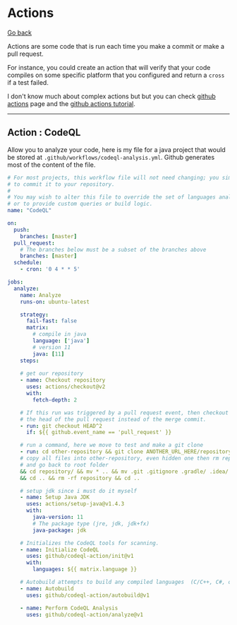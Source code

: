 # Actions

[Go back](../index.md#advanced-github-concepts)

Actions are some code that is run each time
you make a commit or make a pull request.

For instance, you could create an action
that will verify that your code compiles on
some specific platform that you configured
and return a ``cross`` if a test failed.

I don't know much about complex actions but
but you can check
[github actions](https://github.com/features/actions) page
and the [github actions tutorial](https://docs.github.com/en/actions/quickstart).

<hr class="sl">

## Action : CodeQL

Allow you to analyze your code, here is my file
for a java project that would be stored at ``.github/workflows/codeql-analysis.yml``.
Github generates most of the content of the file.

```yaml
# For most projects, this workflow file will not need changing; you simply need
# to commit it to your repository.
#
# You may wish to alter this file to override the set of languages analyzed,
# or to provide custom queries or build logic.
name: "CodeQL"

on:
  push:
    branches: [master]
  pull_request:
    # The branches below must be a subset of the branches above
    branches: [master]
  schedule:
    - cron: '0 4 * * 5'

jobs:
  analyze:
    name: Analyze
    runs-on: ubuntu-latest

    strategy:
      fail-fast: false
      matrix:
        # compile in java
        language: ['java']
        # version 11
        java: [11]
    steps:
    
    # get our repository
    - name: Checkout repository
      uses: actions/checkout@v2
      with:
        fetch-depth: 2

    # If this run was triggered by a pull request event, then checkout
    # the head of the pull request instead of the merge commit.
    - run: git checkout HEAD^2
      if: ${{ github.event_name == 'pull_request' }}

    # run a command, here we move to test and make a git clone
    - run: cd other-repository && git clone ANOTHER_URL_HERE/repository.git
    # copy all files into other-repository, even hidden one then rm repository
    # and go back to root folder
    && cd repository/ && mv * .. && mv .git .gitignore .gradle/ .idea/ .. 
    && cd .. && rm -rf repository && cd ..

    # setup jdk since i must do it myself
    - name: Setup Java JDK
      uses: actions/setup-java@v1.4.3
      with:
        java-version: 11
        # The package type (jre, jdk, jdk+fx)
        java-package: jdk   

    # Initializes the CodeQL tools for scanning.
    - name: Initialize CodeQL
      uses: github/codeql-action/init@v1
      with:
        languages: ${{ matrix.language }}

    # Autobuild attempts to build any compiled languages  (C/C++, C#, or Java).
    - name: Autobuild
      uses: github/codeql-action/autobuild@v1

    - name: Perform CodeQL Analysis
      uses: github/codeql-action/analyze@v1
```